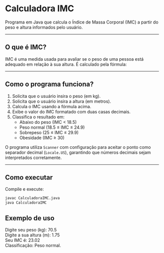 # Calculadora IMC

Programa em Java que calcula o Índice de Massa Corporal (IMC) a partir do peso e altura informados pelo usuário.

---

## O que é IMC?

IMC é uma medida usada para avaliar se o peso de uma pessoa está adequado em relação à sua altura. É calculado pela fórmula:


---

## Como o programa funciona?

1. Solicita que o usuário insira o peso (em kg).  
2. Solicita que o usuário insira a altura (em metros).  
3. Calcula o IMC usando a fórmula acima.  
4. Exibe o valor do IMC formatado com duas casas decimais.  
5. Classifica o resultado em:  
   - Abaixo do peso (IMC < 18.5)  
   - Peso normal (18.5 ≤ IMC ≤ 24.9)  
   - Sobrepeso (25 ≤ IMC ≤ 29.9)  
   - Obesidade (IMC ≥ 30)  

O programa utiliza `Scanner` com configuração para aceitar o ponto como separador decimal (`Locale.US`), garantindo que números decimais sejam interpretados corretamente.

---

## Como executar

Compile e execute:

```bash
javac CalculadoraIMC.java
java CalculadoraIMC
```
## Exemplo de uso  
Digite seu peso (kg): 70.5  
Digite a sua altura (m): 1.75  
Seu IMC é: 23.02  
Classificação: Peso normal.




